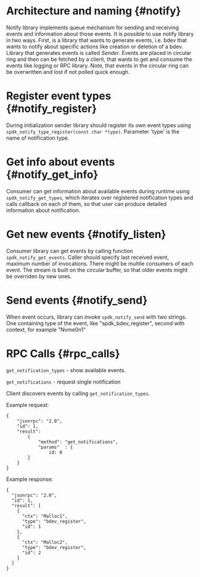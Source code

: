 # Architecture and naming {#notify}
Notify library implements queue mechanism for sending and receiving events and
information about those events. It is possible to use notify library in two ways.
First, is a library that wants to generate events, i.e. bdev that wants to notify
about specific actions like creation or deletion of a bdev. Library that generates
events is called *Sender*.  Events are placed in circular ring and then can be
fetched by  a client, that wants to get and consume the events like logging or RPC
library. Note, that events in the circular ring can be overwritten and lost if not
polled quick enough.

# Register event types {#notify_register}

During initialization sender library should register its own event types using
`spdk_notify_type_register(const char *type)`. Parameter 'type' is the name of
notification type.

# Get info about events {#notify_get_info}

Consumer can get information about available events during runtime using
`spdk_notify_get_types`, which iterates over registered notification types and
calls callback on each of them, so that user can produce detailed information
about notification.

# Get new events {#notify_listen}

Consumer library can get events by calling function `spdk_notify_get_events`.
Caller should specify last received event, maximum number of invocations. There might
 be multile consumers of each event. The stream is built on the circular buffer,
 so that older events might be overriden by new ones.

# Send events {#notify_send}

When event occurs, library can invoke `spdk_notify_send` with two strings.
One containing type of the event, like "spdk_bdev_register", second with context,
for example "Nvme0n1"

# RPC Calls {#rpc_calls}

`get_notification_types` - show available events.

`get_notifications` - request single notification

Client discovers events by calling `get_notification_types`.

Example request:

~~~
{
    "jsonrpc": "2.0",
    "id": 1,
    "result":
        {
            "method": "get_notifications",
            "params"  : {
                id: 0
        }
    }
}
~~~

Example response:

~~~
{
  "jsonrpc": "2.0",
  "id": 1,
  "result": [
    {
      "ctx": "Malloc1",
      "type": "bdev_register",
      "id": 1
    },
    {
      "ctx": "Malloc2",
      "type": "bdev_register",
      "id": 2
    }
  ]
}
~~~
